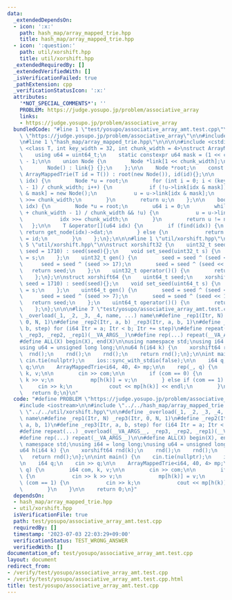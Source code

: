 ```yaml
---
data:
  _extendedDependsOn:
  - icon: ':x:'
    path: hash_map/array_mapped_trie.hpp
    title: hash_map/array_mapped_trie.hpp
  - icon: ':question:'
    path: util/xorshift.hpp
    title: util/xorshift.hpp
  _extendedRequiredBy: []
  _extendedVerifiedWith: []
  _isVerificationFailed: true
  _pathExtension: cpp
  _verificationStatusIcon: ':x:'
  attributes:
    '*NOT_SPECIAL_COMMENTS*': ''
    PROBLEM: https://judge.yosupo.jp/problem/associative_array
    links:
    - https://judge.yosupo.jp/problem/associative_array
  bundledCode: "#line 1 \"test/yosupo/associative_array_amt.test.cpp\"\n#define PROBLEM\
    \ \"https://judge.yosupo.jp/problem/associative_array\"\n\n#include <iostream>\n\
    \n#line 1 \"hash_map/array_mapped_trie.hpp\"\n\n\n\n#include <cstdint>\n\ntemplate\
    \ <class T, int key_width = 32, int chunk_width = 4>\nstruct ArrayMappedTrie {\n\
    \    using u64 = uint64_t;\n    static constexpr u64 mask = (1 << chunk_width)\
    \ - 1;\n\n    union Node {\n        Node *link[1 << chunk_width];\n        T dat;\n\
    \        Node() : link{} {};\n    };\n\n    Node *root;\n    const T id;\n   \
    \ ArrayMappedTrie(T id = T()) : root(new Node()), id(id){};\n\n    Node *get_node(u64\
    \ idx) {\n        Node *u = root;\n        for (int i = 0; i < (key_width + chunk_width\
    \ - 1) / chunk_width; i++) {\n            if (!u->link[idx & mask]) u->link[idx\
    \ & mask] = new Node();\n            u = u->link[idx & mask];\n            idx\
    \ >>= chunk_width;\n        }\n        return u;\n    };\n\n    bool find(u64\
    \ idx) {\n        Node *u = root;\n        u64 i = 0;\n        while (i < (key_width\
    \ + chunk_width - 1) / chunk_width && !u) {\n            u = u->link[idx & mask];\n\
    \            idx >>= chunk_width;\n        }\n        return u != nullptr;\n \
    \   };\n\n    T &operator[](u64 idx) {\n        if (find(idx)) {\n           \
    \ return get_node(idx)->dat;\n        } else {\n            return get_node(idx)->dat\
    \ = id;\n        }\n    };\n};\n\n\n#line 1 \"util/xorshift.hpp\"\n\n\n\n#line\
    \ 5 \"util/xorshift.hpp\"\n\nstruct xorshift32 {\n    uint32_t seed;\n    xorshift32(uint32_t\
    \ seed = 1710) : seed(seed){};\n    void set_seed(uint32_t s) {\n        seed\
    \ = s;\n    };\n    uint32_t gen() {\n        seed = seed ^ (seed << 13);\n  \
    \      seed = seed ^ (seed >> 17);\n        seed = seed ^ (seed << 5);\n     \
    \   return seed;\n    };\n    uint32_t operator()() {\n        return gen();\n\
    \    };\n};\n\nstruct xorshift64 {\n    uint64_t seed;\n    xorshift64(uint64_t\
    \ seed = 1710) : seed(seed){};\n    void set_seed(uint64_t s) {\n        seed\
    \ = s;\n    };\n    uint64_t gen() {\n        seed = seed ^ (seed << 13);\n  \
    \      seed = seed ^ (seed >> 7);\n        seed = seed ^ (seed << 17);\n     \
    \   return seed;\n    };\n    uint64_t operator()() {\n        return gen();\n\
    \    };\n};\n\n\n#line 7 \"test/yosupo/associative_array_amt.test.cpp\"\n\n#define\
    \ _overload(_1, _2, _3, _4, name, ...) name\n#define _rep1(Itr, N) _rep3(Itr,\
    \ 0, N, 1)\n#define _rep2(Itr, a, b) _rep3(Itr, a, b, 1)\n#define _rep3(Itr, a,\
    \ b, step) for (i64 Itr = a; Itr < b; Itr += step)\n#define repeat(...) _overload(__VA_ARGS__,\
    \ _rep3, _rep2, _rep1)(__VA_ARGS__)\n#define rep(...) repeat(__VA_ARGS__)\n\n\
    #define ALL(X) begin(X), end(X)\n\nusing namespace std;\nusing i64 = long long;\n\
    using u64 = unsigned long long;\n\nu64 h(i64 k) {\n    xorshift64 rnd(k);\n  \
    \  rnd();\n    rnd();\n    rnd();\n    return rnd();\n};\n\nint main() {\n   \
    \ cin.tie(nullptr);\n    ios::sync_with_stdio(false);\n\n    i64 q;\n    cin >>\
    \ q;\n\n    ArrayMappedTrie<i64, 40, 4> mp;\n\n    rep(_, q) {\n        i64 com,\
    \ k, v;\n\n        cin >> com;\n\n        if (com == 0) {\n            cin >>\
    \ k >> v;\n            mp[h(k)] = v;\n        } else if (com == 1) {\n       \
    \     cin >> k;\n            cout << mp[h(k)] << endl;\n        }\n    }\n\n \
    \   return 0;\n}\n"
  code: "#define PROBLEM \"https://judge.yosupo.jp/problem/associative_array\"\n\n\
    #include <iostream>\n\n#include \"../../hash_map/array_mapped_trie.hpp\"\n#include\
    \ \"../../util/xorshift.hpp\"\n\n#define _overload(_1, _2, _3, _4, name, ...)\
    \ name\n#define _rep1(Itr, N) _rep3(Itr, 0, N, 1)\n#define _rep2(Itr, a, b) _rep3(Itr,\
    \ a, b, 1)\n#define _rep3(Itr, a, b, step) for (i64 Itr = a; Itr < b; Itr += step)\n\
    #define repeat(...) _overload(__VA_ARGS__, _rep3, _rep2, _rep1)(__VA_ARGS__)\n\
    #define rep(...) repeat(__VA_ARGS__)\n\n#define ALL(X) begin(X), end(X)\n\nusing\
    \ namespace std;\nusing i64 = long long;\nusing u64 = unsigned long long;\n\n\
    u64 h(i64 k) {\n    xorshift64 rnd(k);\n    rnd();\n    rnd();\n    rnd();\n \
    \   return rnd();\n};\n\nint main() {\n    cin.tie(nullptr);\n    ios::sync_with_stdio(false);\n\
    \n    i64 q;\n    cin >> q;\n\n    ArrayMappedTrie<i64, 40, 4> mp;\n\n    rep(_,\
    \ q) {\n        i64 com, k, v;\n\n        cin >> com;\n\n        if (com == 0)\
    \ {\n            cin >> k >> v;\n            mp[h(k)] = v;\n        } else if\
    \ (com == 1) {\n            cin >> k;\n            cout << mp[h(k)] << endl;\n\
    \        }\n    }\n\n    return 0;\n}"
  dependsOn:
  - hash_map/array_mapped_trie.hpp
  - util/xorshift.hpp
  isVerificationFile: true
  path: test/yosupo/associative_array_amt.test.cpp
  requiredBy: []
  timestamp: '2023-07-03 22:03:29+09:00'
  verificationStatus: TEST_WRONG_ANSWER
  verifiedWith: []
documentation_of: test/yosupo/associative_array_amt.test.cpp
layout: document
redirect_from:
- /verify/test/yosupo/associative_array_amt.test.cpp
- /verify/test/yosupo/associative_array_amt.test.cpp.html
title: test/yosupo/associative_array_amt.test.cpp
---
```

